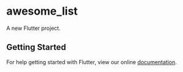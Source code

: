 # awesome_list

A new Flutter project.

## Getting Started

For help getting started with Flutter, view our online
[documentation](http://flutter.io/).
